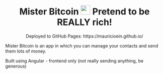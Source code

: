 
<h1 align="center">Mister Bitcoin <img src="https://mauricioein.github.io/assets/img/bitcoin.png" width="30px"> Pretend to be REALLY rich!</h1>

<p align="center">Deployed to GitHub Pages: https://mauricioein.github.io/</p>

<p>Mister Bitcoin is an app in which you can manage your contacts and send them lots of money.</p>
<p>Built using Angular - frontend only (not really sending anything, be generous)</p>
